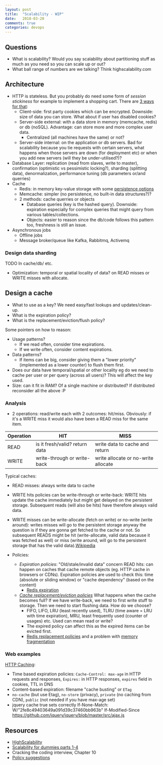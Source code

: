 ```yaml
---
layout: post
title:  "Scalability - WIP"
date:   2018-03-20
comments: true
categories: devops
---
```

## Questions
+ What is scalability? Would you say scalability about partitioning stuff as much as you need so you can scale up or out?
+ What ball range of numbers are we talking? Think highscalability.com

## Architecture
+ HTTP is stateless. But you probably do need some form of *session stickiness* for example to implement a shopping cart. There are [3 ways for that](https://www.quora.com/What-are-the-most-efficient-ways-to-handle-user-sessions-in-a-scalable-environment/answer/Mark-Ayzenshtat):
  + Client-side: first party cookies which can be encrypted. Downside: size of data you can store. What about if user has disabled cookies?
  + Server-side external: with a data store in memory (memcache, redis) or db (noSQL). Advantage: can store more and more complex user data.
    + Centralized (all machines have the same) or not?
  + Server-side internal: on the application or db servers. Bad for scalability because you tie requests with certain servers, what happens when those servers are down (for deployment etc) or when you add new servers (will they be under-utilised?)?
+ Database Layer: replication (read from slaves, write to master), confirmation (optimistic vs pessimistic locking?), sharding (splitting data), denormalization, performance tuning (db parameters or/and querries)
+ Cache
  + Redis: in memory key-value storage with some [persistence options](https://redis.io/topics/persistence)
  + Memcache: simpler (no persistence, no built-in data structures?)?
  + 2 methods: cache querries or objects
    + Database queries (key is the hashed query). Downside: expiration especially for complex queries that might query from various tables/collections.
    + Objects: easier to reason since the db/code follows this pattern too,  freshness is still an issue.
+ Asynchronous jobs
  + Offline jobs
  + Message broker/queue like Kafka, Rabbitmq, Activemq

### Design data sharding
TODO
In cache/db/ etc.
+ Optimization: temporal or spatial locality of data? on READ misses or WRITE misses with allocate.

## Design a cache
+ What to use as a key? We need easy/fast lookups and updates/clean-up.
+ What is the expiration policy?
+ What is the replacement/eviction/flush policy?  

Some pointers on how to reason:
+ Usage patterns?
  + If we read often, consider time expirations.
  + If we write often, consider content expirations.
+ Data patterns?
  + If items can be big, consider giving them a "lower priority" (implemented as a lower counter) to flush them first.
+ Does our data have temporal/spatial or other locality eg do we need to cache per user or per query (across all users)? This will affect the key used.
+ Size: can it fit in RAM? Of a single machine or distributed? If distributed reconsider all the above :P

### Analysis
+ 2 operations: read/write each with 2 outcomes: hit/miss. Obviously: if it's a WRITE miss it would also have been a READ miss for the same item.  

| Operation | HIT | MISS |
| --- |---| ---|
| READ | is it fresh/valid? return data | write data to cache and return |
| WRITE | write-through or write-back | write allocate or no-write allocate |

Typical caches:
  + READ misses: always write data to cache
  + WRITE hits policies can be write-through or write-back: WRITE hits update the cache immediately but might get delayed on the persistent storage. Subsequent reads (will also be hits) have therefore always valid data.
  + WRITE misses can be write-allocate (fetch on write) or no-write (write around): writes misses will go to the persistent storage anyway the question is if they are gonna get fetched to the cache or not. So subsequent READS might be hit (write-allocate, valid data because it was fetched as well) or miss (write around, will go to the persistent storage that has the valid data).<a href="https://en.wikipedia.org/wiki/Cache_(computing)">Wikipedia</a>

+ Policies:
  + *Expiration policies*: "Old/stale/invalid data" concern READ hits: can happen on caches that cache remote objects (eg. HTTP cache in browsers or CDNs). Expiration policies are used to check this: time (absolute or sliding window) or "cache dependency" (based on the content)
    + [Redis expiration](https://redis.io/commands/expire)
  + [*Cache replacement/eviction policies*](https://en.wikipedia.org/wiki/Cache_replacement_policies) What happens when the cache becomes full? If we have write-back, we need to first write stuff to storage. Then we need to start flushing data. How do we choose?
    + FIFO, LIFO, LRU (least recently used), TLRU (time aware = LRU with time expiration), MRU, least frequently used (counter of usages) etc. Used can mean read or write?
    + The expired policy can affect this as the expired items can be evicted first.
    + [Redis replacement policies](https://redis.io/topics/lru-cache) and a problem with [memory fragmentation](https://www.couyon.net/blog/using-redis-as-a-lru-cache-dont-do-it)

### Web examples
[HTTP Caching](https://developers.google.com/web/fundamentals/performance/optimizing-content-efficiency/http-caching):
+ Time based expiration policies: `Cache-Control: max-age` in HTTP requests and responses, `Expires:` in HTTP responses, `expires` field in cookies, TTL in DNS
+ Content-based expiration: filename "cache busting" or `ETag`
+ `no-cache` (but use Etag), `no-store` (privacy), `private` (no caching from CDN), `public` (not needed if you have max-age set)
+ jquery cache true sets correctly If-None-Match: W/"2fe8c49403649a091d39c37460bb963b"
If-Modified-Since https://github.com/jquery/jquery/blob/master/src/ajax.js

## Resources
+ [HighScalability](highscalability.com)
+ [Scalability for dummies parts 1-4](http://www.lecloud.net/tagged/scalability)
+ Cracking the coding interview, Chapter 10
+ [Policy suggestions](https://www.neovolve.com/2008/10/08/cache-expiration-policies/)
